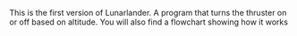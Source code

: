 This is the first version of Lunarlander. A program that turns the thruster on or off based on altitude. You will also find a flowchart showing how it works

